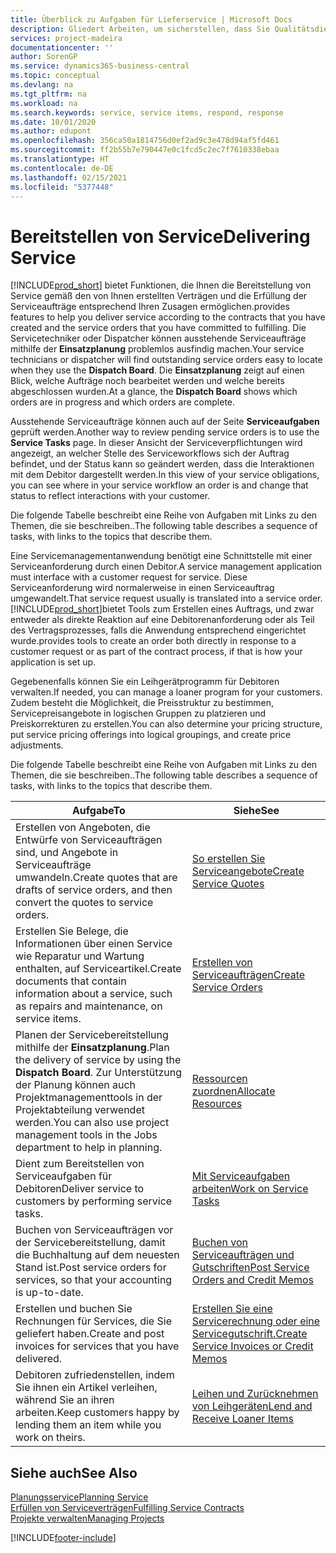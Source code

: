 ```yaml
---
title: Überblick zu Aufgaben für Lieferservice | Microsoft Docs
description: Gliedert Arbeiten, um sicherstellen, dass Sie Qualitätsdienst liefern und Verträgen mit Debitoren gerecht werden.
services: project-madeira
documentationcenter: ''
author: SorenGP
ms.service: dynamics365-business-central
ms.topic: conceptual
ms.devlang: na
ms.tgt_pltfrm: na
ms.workload: na
ms.search.keywords: service, service items, respond, response
ms.date: 10/01/2020
ms.author: edupont
ms.openlocfilehash: 356ca50a1814756d0ef2ad9c3e478d94af5fd461
ms.sourcegitcommit: ff2b55b7e790447e0c1fcd5c2ec7f7610338ebaa
ms.translationtype: HT
ms.contentlocale: de-DE
ms.lasthandoff: 02/15/2021
ms.locfileid: "5377448"
---
```

# <a name="delivering-service"></a><span data-ttu-id="ffb37-103">Bereitstellen von Service</span><span class="sxs-lookup"><span data-stu-id="ffb37-103">Delivering Service</span></span>
[!INCLUDE[prod_short](includes/prod_short.md)] <span data-ttu-id="ffb37-104">bietet Funktionen, die Ihnen die Bereitstellung von Service gemäß den von Ihnen erstellten Verträgen und die Erfüllung der Serviceaufträge entsprechend Ihren Zusagen ermöglichen.</span><span class="sxs-lookup"><span data-stu-id="ffb37-104">provides features to help you deliver service according to the contracts that you have created and the service orders that you have committed to fulfilling.</span></span> <span data-ttu-id="ffb37-105">Die Servicetechniker oder Dispatcher können ausstehende Serviceaufträge mithilfe der **Einsatzplanung** problemlos ausfindig machen.</span><span class="sxs-lookup"><span data-stu-id="ffb37-105">Your service technicians or dispatcher will find outstanding service orders easy to locate when they use the **Dispatch Board**.</span></span> <span data-ttu-id="ffb37-106">Die **Einsatzplanung** zeigt auf einen Blick, welche Aufträge noch bearbeitet werden und welche bereits abgeschlossen wurden.</span><span class="sxs-lookup"><span data-stu-id="ffb37-106">At a glance, the **Dispatch Board** shows which orders are in progress and which orders are complete.</span></span>  
  
<span data-ttu-id="ffb37-107">Ausstehende Serviceaufträge können auch auf der Seite **Serviceaufgaben** geprüft werden.</span><span class="sxs-lookup"><span data-stu-id="ffb37-107">Another way to review pending service orders is to use the **Service Tasks** page.</span></span> <span data-ttu-id="ffb37-108">In dieser Ansicht der Serviceverpflichtungen wird angezeigt, an welcher Stelle des Serviceworkflows sich der Auftrag befindet, und der Status kann so geändert werden, dass die Interaktionen mit dem Debitor dargestellt werden.</span><span class="sxs-lookup"><span data-stu-id="ffb37-108">In this view of your service obligations, you can see where in your service workflow an order is and change that status to reflect interactions with your customer.</span></span>  
  
<span data-ttu-id="ffb37-109">Die folgende Tabelle beschreibt eine Reihe von Aufgaben mit Links zu den Themen, die sie beschreiben..</span><span class="sxs-lookup"><span data-stu-id="ffb37-109">The following table describes a sequence of tasks, with links to the topics that describe them.</span></span>   

<span data-ttu-id="ffb37-110">Eine Servicemanagementanwendung benötigt eine Schnittstelle mit einer Serviceanforderung durch einen Debitor.</span><span class="sxs-lookup"><span data-stu-id="ffb37-110">A service management application must interface with a customer request for service.</span></span> <span data-ttu-id="ffb37-111">Diese Serviceanforderung wird normalerweise in einen Serviceauftrag umgewandelt.</span><span class="sxs-lookup"><span data-stu-id="ffb37-111">That service request usually is translated into a service order.</span></span> [!INCLUDE[prod_short](includes/prod_short.md)]<span data-ttu-id="ffb37-112">bietet Tools zum Erstellen eines Auftrags, und zwar entweder als direkte Reaktion auf eine Debitorenanforderung oder als Teil des Vertragsprozesses, falls die Anwendung entsprechend eingerichtet wurde.</span><span class="sxs-lookup"><span data-stu-id="ffb37-112">provides tools to create an order both directly in response to a customer request or as part of the contract process, if that is how your application is set up.</span></span>  
  
<span data-ttu-id="ffb37-113">Gegebenenfalls können Sie ein Leihgerätprogramm für Debitoren verwalten.</span><span class="sxs-lookup"><span data-stu-id="ffb37-113">If needed, you can manage a loaner program for your customers.</span></span> <span data-ttu-id="ffb37-114">Zudem besteht die Möglichkeit, die Preisstruktur zu bestimmen, Servicepreisangebote in logischen Gruppen zu platzieren und Preiskorrekturen zu erstellen.</span><span class="sxs-lookup"><span data-stu-id="ffb37-114">You can also determine your pricing structure, put service pricing offerings into logical groupings, and create price adjustments.</span></span>  
  
<span data-ttu-id="ffb37-115">Die folgende Tabelle beschreibt eine Reihe von Aufgaben mit Links zu den Themen, die sie beschreiben..</span><span class="sxs-lookup"><span data-stu-id="ffb37-115">The following table describes a sequence of tasks, with links to the topics that describe them.</span></span>   
  
|<span data-ttu-id="ffb37-116">**Aufgabe**</span><span class="sxs-lookup"><span data-stu-id="ffb37-116">**To**</span></span>|<span data-ttu-id="ffb37-117">**Siehe**</span><span class="sxs-lookup"><span data-stu-id="ffb37-117">**See**</span></span>|  
|------------|-------------|  
|<span data-ttu-id="ffb37-118">Erstellen von Angeboten, die Entwürfe von Serviceaufträgen sind, und Angebote in Serviceaufträge umwandeln.</span><span class="sxs-lookup"><span data-stu-id="ffb37-118">Create quotes that are drafts of service orders, and then convert the quotes to service orders.</span></span>|[<span data-ttu-id="ffb37-119">So erstellen Sie Serviceangebote</span><span class="sxs-lookup"><span data-stu-id="ffb37-119">Create Service Quotes</span></span>](service-how-to-create-service-quotes.md)|
|<span data-ttu-id="ffb37-120">Erstellen Sie Belege, die Informationen über einen Service wie Reparatur und Wartung enthalten, auf Serviceartikel.</span><span class="sxs-lookup"><span data-stu-id="ffb37-120">Create documents that contain information about a service, such as repairs and maintenance, on service items.</span></span>|[<span data-ttu-id="ffb37-121">Erstellen von Serviceaufträgen</span><span class="sxs-lookup"><span data-stu-id="ffb37-121">Create Service Orders</span></span>](service-how-to-create-service-orders.md)|
|<span data-ttu-id="ffb37-122">Planen der Servicebereitstellung mithilfe der **Einsatzplanung**.</span><span class="sxs-lookup"><span data-stu-id="ffb37-122">Plan the delivery of service by using the **Dispatch Board**.</span></span> <span data-ttu-id="ffb37-123">Zur Unterstützung der Planung können auch Projektmanagementtools in der Projektabteilung verwendet werden.</span><span class="sxs-lookup"><span data-stu-id="ffb37-123">You can also use project management tools in the Jobs department to help in planning.</span></span>|[<span data-ttu-id="ffb37-124">Ressourcen zuordnen</span><span class="sxs-lookup"><span data-stu-id="ffb37-124">Allocate Resources</span></span>](service-how-to-allocate-resources.md)|  
|<span data-ttu-id="ffb37-125">Dient zum Bereitstellen von Serviceaufgaben für Debitoren</span><span class="sxs-lookup"><span data-stu-id="ffb37-125">Deliver service to customers by performing service tasks.</span></span>|[<span data-ttu-id="ffb37-126">Mit Serviceaufgaben arbeiten</span><span class="sxs-lookup"><span data-stu-id="ffb37-126">Work on Service Tasks</span></span>](service-how-to-work-on-service-tasks.md)|  
|<span data-ttu-id="ffb37-127">Buchen von Serviceaufträgen vor der Servicebereitstellung, damit die Buchhaltung auf dem neuesten Stand ist.</span><span class="sxs-lookup"><span data-stu-id="ffb37-127">Post service orders for services, so that your accounting is up-to-date.</span></span>|[<span data-ttu-id="ffb37-128">Buchen von Serviceaufträgen und Gutschriften</span><span class="sxs-lookup"><span data-stu-id="ffb37-128">Post Service Orders and Credit Memos</span></span>](service-how-to-post-service-orders.md)|  
|<span data-ttu-id="ffb37-129">Erstellen und buchen Sie Rechnungen für Services, die Sie geliefert haben.</span><span class="sxs-lookup"><span data-stu-id="ffb37-129">Create and post invoices for services that you have delivered.</span></span>|[<span data-ttu-id="ffb37-130">Erstellen Sie eine Servicerechnung oder eine Servicegutschrift.</span><span class="sxs-lookup"><span data-stu-id="ffb37-130">Create Service Invoices or Credit Memos</span></span>](service-how-create-invoices.md)|  
|<span data-ttu-id="ffb37-131">Debitoren zufriedenstellen, indem Sie ihnen ein Artikel verleihen, während Sie an ihren arbeiten.</span><span class="sxs-lookup"><span data-stu-id="ffb37-131">Keep customers happy by lending them an item while you work on theirs.</span></span>| [<span data-ttu-id="ffb37-132">Leihen und Zurücknehmen von Leihgeräten</span><span class="sxs-lookup"><span data-stu-id="ffb37-132">Lend and Receive Loaner Items</span></span>](service-how-to-lend-receive-loaners.md)|
  
## <a name="see-also"></a><span data-ttu-id="ffb37-133">Siehe auch</span><span class="sxs-lookup"><span data-stu-id="ffb37-133">See Also</span></span>  
[<span data-ttu-id="ffb37-134">Planungsservice</span><span class="sxs-lookup"><span data-stu-id="ffb37-134">Planning Service</span></span>](service-plan-service.md)  
[<span data-ttu-id="ffb37-135">Erfüllen von Serviceverträgen</span><span class="sxs-lookup"><span data-stu-id="ffb37-135">Fulfilling Service Contracts</span></span>](service-fulfill-service-contracts.md)  
[<span data-ttu-id="ffb37-136">Projekte verwalten</span><span class="sxs-lookup"><span data-stu-id="ffb37-136">Managing Projects</span></span>](projects-manage-projects.md)  


[!INCLUDE[footer-include](includes/footer-banner.md)]